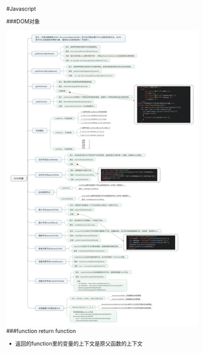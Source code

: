 #Javascript

###DOM对象

![DOM对象](https://github.com/Houserqu/MySummary/blob/master/FrontEnd/JavaScript/Dom%E5%AF%B9%E8%B1%A1.jpg)
###function return function
- 返回的function里的变量的上下文是原父函数的上下文